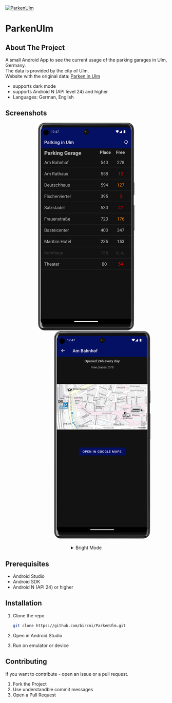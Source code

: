 [![ParkenUlm](https://github.com/bircni/ParkenUlm/actions/workflows/gradle.yml/badge.svg)](https://github.com/bircni/ParkenUlm/actions/workflows/gradle.yml)

# ParkenUlm

## About The Project

 A small Android App to see the current usage of the parking garages in Ulm, Germany.  
 The data is provided by the city of Ulm.  
 Website with the original data: [Parken in Ulm](https://www.parken-in-ulm.de/)

- supports dark mode
- supports Android N (API level 24) and higher
- Languages: German, English

## Screenshots

<div>
<center>
<img src=".github/graphics/ParkenUlm-dark-Pixel6.png" width="300"  />
<img style="margin-left: 100px" src=".github/graphics/ParkenUlm-details-dark-Pixel6.png" width="300"/>
</center>
</div>

</br>
<center>
<details>
<summary>Bright Mode</summary>
</br>
<div>

<img src=".github/graphics/ParkenUlm-bright-Pixel6.png" width="300"  />
<img style="margin-left: 100px" src=".github/graphics/ParkenUlm-details-bright-Pixel6.png" width="300"/>

</div>
</details>
</center>

## Prerequisites

- Android Studio
- Android SDK
- Android N (API 24) or higher

## Installation

1. Clone the repo

   ```sh
   git clone https://github.com/bircni/ParkenUlm.git
   ```

2. Open in Android Studio
3. Run on emulator or device

## Contributing

If you want to contribute - open an issue or a pull request.

1. Fork the Project
2. Use understandble commit messages
3. Open a Pull Request
